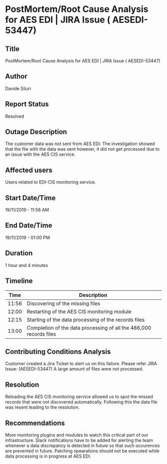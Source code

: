 # PostMortem/Root Cause Analysis for AES EDI | JIRA Issue ( AESEDI-53447)

## Title
PostMortem/Root Cause Analysis for AES EDI | JIRA Issue ( AESEDI-53447)

## Author
Davide Siluri

## Report Status
Resolved

## Outage Description
The customer data was not sent from AES EDI. The investigation showed that the file with the data was sent however, it did not get processed due to an issue with the AES CIS service.

## Affected users
Users related to EDI-CIS monitoring service.

## Start Date/Time
19/11/2019 - 11:56 AM

## End Date/Time
19/11/2019 - 01:00 PM

## Duration
1 hour and 4 minutes

## Timeline

| Time          | Description   | 
| ------------- |-------------|
| 11:56         | Discovering of the missing files |
| 12:00      | Restarting of the AES CIS monitoring module      |
| 12:15 | Starting of the data processing of the records files     |
| 13:00	        | Completion of the data processing of all the 486,000 records files

	
## Contributing Conditions Analysis
Customer created a Jira Ticket to alert us on this failure. Please refer JIRA Issue: (AESEDI-53447)
A large amount of files were not processed.

## Resolution
Reloading the AES CIS monitoring service allowed us to spot the missed records that were not discovered automatically. Following this the data file was resent leading to the resolution.

## Recommendations
More monitoring plugins and modules to watch this critical part of our infrastructure.
Slack notifications have to be added for alerting the team whenever a data discrepancy is detected in future so that such occurences are prevented in future.
Patching opearations should not be executed while data processing is in progress at AES EDI.


